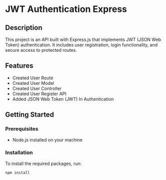 # JWT Authentication Express

## Description
This project is an API built with Express.js that implements JWT (JSON Web Token) authentication. It includes user registration, login functionality, and secure access to protected routes.

## Features
- Created User Route
- Created User Model
- Created User Controller
- Created User Register API
- Added JSON Web Token (JWT) In Authentication

## Getting Started

### Prerequisites
- Node.js installed on your machine

### Installation
To install the required packages, run:

```bash
npm install
